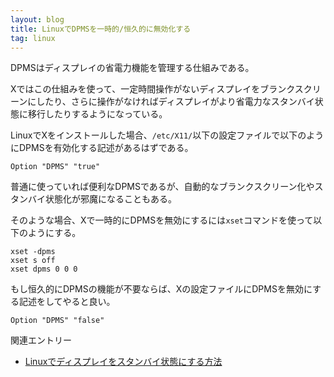 ```yaml
---
layout: blog
title: LinuxでDPMSを一時的/恒久的に無効化する
tag: linux
---
```




DPMSはディスプレイの省電力機能を管理する仕組みである。

Xではこの仕組みを使って、一定時間操作がないディスプレイをブランクスクリーンにしたり、さらに操作がなければディスプレイがより省電力なスタンバイ状態に移行したりするようになっている。

LinuxでXをインストールした場合、`/etc/X11/`以下の設定ファイルで以下のようにDPMSを有効化する記述があるはずである。

~~~~
Option "DPMS" "true"
~~~~

普通に使っていれば便利なDPMSであるが、自動的なブランクスクリーン化やスタンバイ状態化が邪魔になることもある。

そのような場合、Xで一時的にDPMSを無効にするには`xset`コマンドを使って以下のようにする。

~~~~
xset -dpms
xset s off
xset dpms 0 0 0
~~~~

もし恒久的にDPMSの機能が不要ならば、Xの設定ファイルにDPMSを無効にする記述をしてやると良い。

~~~~
Option "DPMS" "false"
~~~~

関連エントリー

- [Linuxでディスプレイをスタンバイ状態にする方法](/2014/02/17/how-to-pub-screen-into-standby-on-linux.html)
